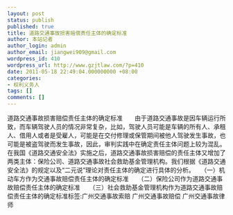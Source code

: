 ```yaml
---
layout: post
status: publish
published: true
title: 道路交通事故损害赔偿责任主体的确定标准
author: 本站记者
author_login: admin
author_email: jiangwei909@gmail.com
wordpress_id: 410
wordpress_url: http://www.gzjtlaw.com/?p=410
date: 2011-05-18 22:49:04.000000000 +08:00
categories:
- 权利义务人
tags: []
comments: []
---
```

道路交通事故损害赔偿责任主体的确定标准　　由于道路交通事故是因车辆运行所致，而车辆驾驶人员的情况非常复杂，比如，驾驶人员可能是车辆的所有人、承租人、借用人或者是受雇人，可能是在交付修理或保管期间被他人驾驶发生事故，也可能是被盗驾驶而发生事故，因此，审判实践中在确定责任主体问题上较为混乱。在我国《道路交通安全法》实施之后，道路交通事故损害赔偿的责任主体又增加了两类主体：保险公司、道路交通事故社会救助基金管理机构。我们根据《道路交通安全法》的规定以及&ldquo;二元说&rdquo;理论对责任主体的确定进行具体的分析。　　（一）机动车方作为交通事故赔偿责任主体的确定标准　　（二）保险公司作为道路交通事故赔偿责任主体的确定标准　　（三）社会救助基金管理机构作为道路交通事故赔偿责任主体的确定标准标签:广州交通事故索赔 广州交通事故赔偿 广州交通事故律师
